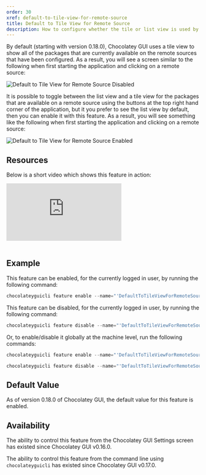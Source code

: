 ```yaml
---
order: 30
xref: default-to-tile-view-for-remote-source
title: Default to Tile View for Remote Source
description: How to configure whether the tile or list view is used by default
---
```


By default (starting with version 0.18.0), Chocolatey GUI uses a tile view to show all of the packages that are currently available on the remote
sources that have been configured.  As a result, you will see a screen similar to the following when first
starting the application and clicking on a remote source:

![Default to Tile View for Remote Source Disabled](/images/chocolatey-gui/feature_default_tile_view_remote_disabled.png "Default to Tile View for Remote Source Disabled")

It is possible to toggle between the list view and a tile view for the packages that are available on a remote source
using the buttons at the top right hand corner of the application, but it you prefer to see the list view by default,
then you can enable it with this feature.  As a result, you will see something like the following when first starting
the application and clicking on a remote source:

![Default to Tile View for Remote Source Enabled](/images/chocolatey-gui/feature_default_tile_view_remote_enabled.png "Default to Tile View for Remote Source Enabled")

## Resources

Below is a short video which shows this feature in action:

<p>
<div class="ratio ratio-16x9">
    <iframe src="https://www.youtube.com/embed/4RSmoJKeip0?list=PL84yg23i9GBjAMY0OfHfn-MH4rviaccuc" frameborder="0" allow="autoplay; encrypted-media" allowfullscreen>
    </iframe>
</div>
<br>
</p>

## Example

This feature can be enabled, for the currently logged in user, by running the following command:

```powershell
chocolateyguicli feature enable --name="'DefaultToTileViewForRemoteSource'"
```

This feature can be disabled, for the currently logged in user, by running the following command:

```powershell
chocolateyguicli feature disable --name="'DefaultToTileViewForRemoteSource'"
```

Or, to enable/disable it globally at the machine level, run the following commands:

```powershell
chocolateyguicli feature enable --name="'DefaultToTileViewForRemoteSource'" --global

chocolateyguicli feature disable --name="'DefaultToTileViewForRemoteSource'" --global
```

## Default Value

As of version 0.18.0 of Chocolatey GUI, the default value for this feature is enabled.

## Availability

The ability to control this feature from the Chocolatey GUI Settings screen has existed since Chocolatey GUI v0.16.0.

The ability to control this feature from the command line using `chocolateyguicli` has existed since Chocolatey GUI
v0.17.0.
